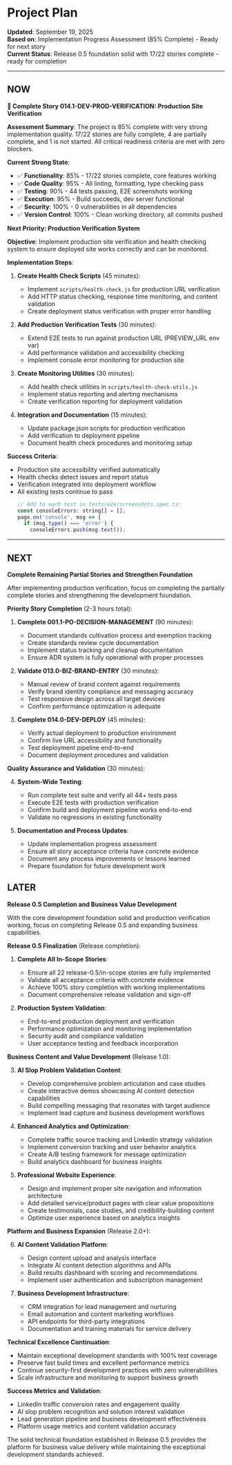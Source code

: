 # Project Plan

**Updated**: September 19, 2025  
**Based on**: Implementation Progress Assessment (85% Complete) - Ready for next story  
**Current Status**: Release 0.5 foundation solid with 17/22 stories complete - ready for completion

---

## NOW

**🎯 Complete Story 014.1-DEV-PROD-VERIFICATION: Production Site Verification**

**Assessment Summary**: The project is 85% complete with very strong implementation quality. 17/22 stories are fully complete, 4 are partially complete, and 1 is not started. All critical readiness criteria are met with zero blockers.

**Current Strong State**:
- ✅ **Functionality**: 85% - 17/22 stories complete, core features working
- ✅ **Code Quality**: 95% - All linting, formatting, type checking pass
- ✅ **Testing**: 90% - 44 tests passing, E2E screenshots working  
- ✅ **Execution**: 95% - Build succeeds, dev server functional
- ✅ **Security**: 100% - 0 vulnerabilities in all dependencies
- ✅ **Version Control**: 100% - Clean working directory, all commits pushed

**Next Priority: Production Verification System**

**Objective**: Implement production site verification and health checking system to ensure deployed site works correctly and can be monitored.

**Implementation Steps**:

1. **Create Health Check Scripts** (45 minutes):
   - Implement `scripts/health-check.js` for production URL verification
   - Add HTTP status checking, response time monitoring, and content validation
   - Create deployment status verification with proper error handling

2. **Add Production Verification Tests** (30 minutes):
   - Extend E2E tests to run against production URL (PREVIEW_URL env var)
   - Add performance validation and accessibility checking
   - Implement console error monitoring for production site

3. **Create Monitoring Utilities** (30 minutes):
   - Add health check utilities in `scripts/health-check-utils.js`
   - Implement status reporting and alerting mechanisms
   - Create verification reporting for deployment validation

4. **Integration and Documentation** (15 minutes):
   - Update package.json scripts for production verification
   - Add verification to deployment pipeline
   - Document health check procedures and monitoring setup

**Success Criteria**: 
- Production site accessibility verified automatically
- Health checks detect issues and report status
- Verification integrated into deployment workflow
- All existing tests continue to pass
   ```javascript
   // Add to each test in tests/e2e/screenshots.spec.ts:
   const consoleErrors: string[] = [];
   page.on('console', msg => {
     if (msg.type() === 'error') {
       consoleErrors.push(msg.text());
---

## NEXT

**Complete Remaining Partial Stories and Strengthen Foundation**

After implementing production verification, focus on completing the partially complete stories and strengthening the development foundation.

**Priority Story Completion** (2-3 hours total):

1. **Complete 001.1-PO-DECISION-MANAGEMENT** (90 minutes):
   - Document standards cultivation process and exemption tracking
   - Create standards review cycle documentation
   - Implement status tracking and cleanup documentation
   - Ensure ADR system is fully operational with proper processes

2. **Validate 013.0-BIZ-BRAND-ENTRY** (30 minutes):
   - Manual review of brand content against requirements
   - Verify brand identity compliance and messaging accuracy
   - Test responsive design across all target devices
   - Confirm performance optimization is adequate

3. **Complete 014.0-DEV-DEPLOY** (45 minutes):
   - Verify actual deployment to production environment
   - Confirm live URL accessibility and functionality
   - Test deployment pipeline end-to-end
   - Document deployment procedures and validation

**Quality Assurance and Validation** (30 minutes):

4. **System-Wide Testing**:
   - Run complete test suite and verify all 44+ tests pass
   - Execute E2E tests with production verification
   - Confirm build and deployment pipeline works end-to-end
   - Validate no regressions in existing functionality

5. **Documentation and Process Updates**:
   - Update implementation progress assessment
   - Ensure all story acceptance criteria have concrete evidence
   - Document any process improvements or lessons learned
   - Prepare foundation for future development work

## LATER

**Release 0.5 Completion and Business Value Development**

With the core development foundation solid and production verification working, focus on completing Release 0.5 and expanding business capabilities.

**Release 0.5 Finalization** (Release completion):

1. **Complete All In-Scope Stories**:
   - Ensure all 22 release-0.5/in-scope stories are fully implemented
   - Validate all acceptance criteria with concrete evidence
   - Achieve 100% story completion with working implementations
   - Document comprehensive release validation and sign-off

2. **Production System Validation**:
   - End-to-end production deployment and verification
   - Performance optimization and monitoring implementation
   - Security audit and compliance validation
   - User acceptance testing and feedback incorporation

**Business Content and Value Development** (Release 1.0):

3. **AI Slop Problem Validation Content**:
   - Develop comprehensive problem articulation and case studies
   - Create interactive demos showcasing AI content detection capabilities
   - Build compelling messaging that resonates with target audience
   - Implement lead capture and business development workflows

4. **Enhanced Analytics and Optimization**:
   - Complete traffic source tracking and LinkedIn strategy validation
   - Implement conversion tracking and user behavior analytics
   - Create A/B testing framework for message optimization
   - Build analytics dashboard for business insights

5. **Professional Website Experience**:
   - Design and implement proper site navigation and information architecture
   - Add detailed service/product pages with clear value propositions
   - Create testimonials, case studies, and credibility-building content
   - Optimize user experience based on analytics insights

**Platform and Business Expansion** (Release 2.0+):

6. **AI Content Validation Platform**:
   - Design content upload and analysis interface
   - Integrate AI content detection algorithms and APIs
   - Build results dashboard with scoring and recommendations
   - Implement user authentication and subscription management

7. **Business Development Infrastructure**:
   - CRM integration for lead management and nurturing
   - Email automation and content marketing workflows
   - API endpoints for third-party integrations
   - Documentation and training materials for service delivery

**Technical Excellence Continuation**:
- Maintain exceptional development standards with 100% test coverage
- Preserve fast build times and excellent performance metrics
- Continue security-first development practices with zero vulnerabilities
- Scale infrastructure and monitoring to support business growth

**Success Metrics and Validation**:
- LinkedIn traffic conversion rates and engagement quality
- AI slop problem recognition and solution interest validation
- Lead generation pipeline and business development effectiveness
- Platform usage metrics and content validation accuracy

The solid technical foundation established in Release 0.5 provides the platform for business value delivery while maintaining the exceptional development standards achieved.